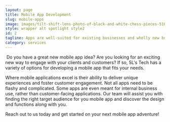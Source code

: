 ```yaml
---
layout: page
title: Mobile App Development
slug: mobile-apps
image: images/tilt-shift-lens-photo-of-black-and-white-chess-pieces-51055.jpg
style: wrapper alt spotlight style2
id: 2
tagline: Apps are well-suited for existing businesses and wholly new business ideas. Any idea can become the next Flappy Bird!
category: services
---
```


<p><span class="image right"><img src="../../images/success-excited-276.jpeg" alt="" /></span> Do you have a great new mobile app idea? Are you looking for an exciting new way to engage with your clients and customers? If so, 5L's Tech has a variety of options for developing a mobile app that fits your needs. </p><p> Where mobile applications excel is their ability to deliver unique experiences and foster customer engagement. Not all apps need to be flashy and complicated. Some apps are even meant for internal business use, rather than customer-facing applications. Our team will assist you with finding the right target audience for you mobile app and discover the design and functions along with you. </p>

<p> Reach out to us today and get started on your next mobile app adventure!</p>
